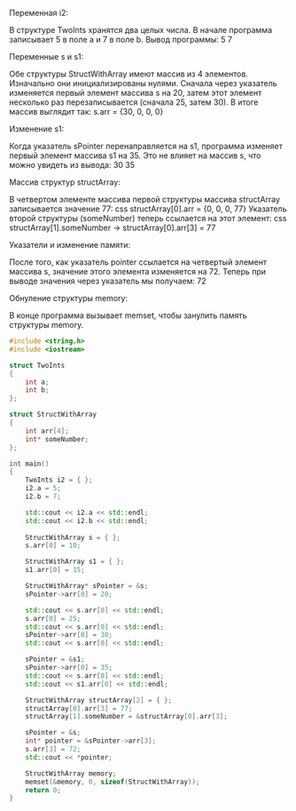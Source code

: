 Переменная i2:

В структуре TwoInts хранятся два целых числа. В начале программа записывает 5 в поле a и 7 в поле b. Вывод программы:
5
7

Переменные s и s1:

Обе структуры StructWithArray имеют массив из 4 элементов. Изначально они инициализированы нулями.
Сначала через указатель изменяется первый элемент массива s на 20, затем этот элемент несколько раз перезаписывается (сначала 25, затем 30). В итоге массив выглядит так:
s.arr = {30, 0, 0, 0}

Изменение s1:

Когда указатель sPointer перенаправляется на s1, программа изменяет первый элемент массива s1 на 35. Это не влияет на массив s, что можно увидеть из вывода:
30
35

Массив структур structArray:

В четвертом элементе массива первой структуры массива structArray записывается значение 77:
css
structArray[0].arr = {0, 0, 0, 77}
Указатель второй структуры (someNumber) теперь ссылается на этот элемент:
css
structArray[1].someNumber -> structArray[0].arr[3] = 77

Указатели и изменение памяти:

После того, как указатель pointer ссылается на четвертый элемент массива s, значение этого элемента изменяется на 72. Теперь при выводе значения через указатель мы получаем:
72

Обнуление структуры memory:

В конце программа вызывает memset, чтобы занулить память структуры memory.

```cpp
#include <string.h>
#include <iostream>

struct TwoInts
{
    int a;
    int b;
};

struct StructWithArray
{
    int arr[4];
    int* someNumber;
};

int main()
{
    TwoInts i2 = { };
    i2.a = 5;
    i2.b = 7;

    std::cout << i2.a << std::endl;
    std::cout << i2.b << std::endl;
    
    StructWithArray s = { };
    s.arr[0] = 10;

    StructWithArray s1 = { };
    s1.arr[0] = 15;

    StructWithArray* sPointer = &s;
    sPointer->arr[0] = 20;

    std::cout << s.arr[0] << std::endl;
    s.arr[0] = 25;
    std::cout << s.arr[0] << std::endl;
    sPointer->arr[0] = 30;
    std::cout << s.arr[0] << std::endl;

    sPointer = &s1;
    sPointer->arr[0] = 35;
    std::cout << s.arr[0] << std::endl;
    std::cout << s1.arr[0] << std::endl;

    StructWithArray structArray[2] = { };
    structArray[0].arr[3] = 77;
    structArray[1].someNumber = &structArray[0].arr[3];

    sPointer = &s;
    int* pointer = &sPointer->arr[3];
    s.arr[3] = 72;
    std::cout << *pointer;

    StructWithArray memory;
    memset(&memory, 0, sizeof(StructWithArray));
    return 0;
}
```